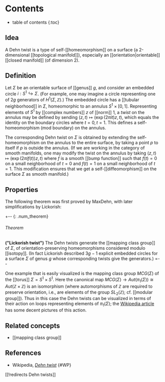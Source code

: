 # Contents 
* table of contents 
{:toc} 

## Idea 

A Dehn twist is a type of self-[[homeomorphism]] on a surface (a 2-dimensional [[topological manifold]]), especially an [[orientation|orientable]] [[closed manifold]] (of dimension 2). 

## Definition 

Let $\Sigma$ be an orientable surface of [[genus]] $g$, and consider an embedded circle $i: S^1 \hookrightarrow \Sigma$. (For example, one may imagine a circle representing one of $2 g$ generators of $H^1(\Sigma, \mathbb{Z})$.) The embedded circle has a [[tubular neighborhood]] in $\Sigma$, homeomorphic to an annulus $S^1 \times [0, 1]$. Representing elements of $S^1$ by [[complex numbers]] $z$ of [[norm]] 1, a *twist* on the annulus may be defined by sending $(z, t) \mapsto (\exp(2\pi i t) z, t)$, which equals the identity on the boundary circles where $t = 0, t = 1$. This defines a self-homeomorphism (mod boundary) on the annulus. 

The corresponding Dehn twist on $\Sigma$ is obtained by extending the self-homeomorphism on the annulus to the entire surface, by taking a point $p$ to itself if $p$ is outside the annulus. (If we are working in the category of smooth manifolds, one may modify the twist on the annulus by taking $(z, t) \mapsto (\exp(2\pi i f(t))z, t)$ where $f$ is a smooth [[bump function]] such that $f(t) = 0$ on a small neighborhood of $t = 0$ and $f(t) = 1$ on a small neighborhood of $t=1$. This modification ensures that we get a self-[[diffeomorphism]] on the surface $\Sigma$ as smooth manifold.) 

## Properties 

The following theorem was first proved by MaxDehn, with later simplifications by Lickorish: 

+-- {: .num_theorem} 
###### Theorem 
**("Lickorish twist")** 
The Dehn twists generate the [[mapping class group]] of $\Sigma$, of orientation-preserving homeomorphisms considered modulo [[isotopy]]. (In fact Lickorish described $3g-1$ explicit embedded circles for a surface $\Sigma$ of genus $g$ whose corresponding twists give the generators.) 
=-- 

One example that is easily visualized is the mapping class group $MCG(\Sigma)$ of the [[torus]] $\Sigma = S^1 \times S^1$. Here the canonical map $MCG(\Sigma) \to Aut(\pi_1(\Sigma)) \cong Aut(\mathbb{Z} \times \mathbb{Z})$ is an isomorphism (where automorphisms of $\mathbb{Z}$ are required to preserve orientation, i.e., are elements of the group $SL_2(\mathbb{Z})$; cf. [[modular group]]). Thus in this case the Dehn twists can be visualized in terms of their action on loops representing elements of $\pi_1(\Sigma)$; the [Wikipedia article](#WP) has some decent pictures of this action. 


## Related concepts

* [[mapping class group]]

## References

* Wikipedia, _[Dehn twist](http://en.wikipedia.org/wiki/Dehn_twist)_ 
 {#WP} 

[[!redirects Dehn twists]]